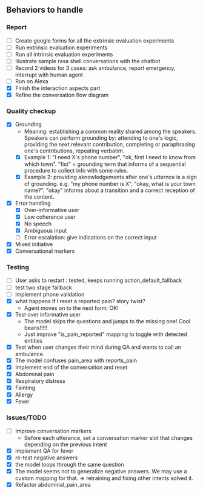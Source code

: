 ## Behaviors to handle

### Report
- [ ] Create google forms for all the extrinsic evaluation experiments
- [ ] Run extrinsic evaluation experiments
- [ ] Run all intrinsic evaluation experiments
- [ ] Illustrate sample rasa shell conversations with the chatbot
- [ ] Record 2 videos for 3 cases: ask ambulance, report emergency, interrupt with human agent
- [ ] Run on Alexa
- [x] Finish the interaction aspects part
- [x] Refine the conversation flow diagram

### Quality checkup
- [x] Grounding
    - Meaning: establishing a common reality shared among the speakers. Speakers can perform grounding by: attending to one's logic, providing the next relevant contribution, completing or paraphrasing one's contributions, repeating verbatim. 
    - [x] Example 1: "I need X's phone number", "ok, first I need to know from which town". "fist" = grounding term that informs of a sequential procedure to collect info with some rules.
    - [x] Example 2: providing aknowledgements after one's utternce is a sign of grounding. e.g. "my phone number is X", "okay, what is your town name?". "okay" informs about a transition and a correct reception of the content.
- [x] Error handling
    - [x] Over-informative user
    - [x] Low coherence user
    - [x] No speech
    - [x] Ambiguous input
    - [ ] Error escalation: give indications on the correct input
- [x] Mixed initiative
- [x] Conversational markers

### Testing
- [ ] User asks to restart : tested, keeps running action_default_fallback
- [ ] test two stage fallback
- [ ] implement phone validation
- [x] what happens if I reset a reported pain? story twist?
    - Agent moves on to the next form: OK!
- [x] Test over informative user
    - The model skips the questions and jumps to the missing one! Cool beans!!!!!
    - Just improve "is_pain_reported" mapping to toggle with detected entities
- [x] Test when user changes their mind during QA and wants to call an ambulance.
- [x] The model confuses pain_area with reports_pain
- [x] Implement end of the conversation and reset
- [x] Abdominal pain
- [x] Respiratory distress
- [x] Fainting
- [x] Allergy
- [x] Fever

### Issues/TODO
- [ ] Improve conversation markers
    - Before each utterance, set a conversation marker slot that changes depending on the previous intent
- [x] implement QA for fever
- [x] re-test negative answers
- [x] the model loops through the same question
- [x] The model seems not to generalize negative answers. We may use a custom mapping for that. => retraining and fixing other intents solved it.
- [x] Refactor abdominal_pain_area
